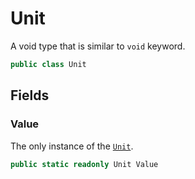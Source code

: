 # Unit
A void type that is similar to `void` keyword.

```cs
public class Unit
```

## Fields
### Value
The only instance of the [`Unit`](./Unit.md).

```cs
public static readonly Unit Value
```

